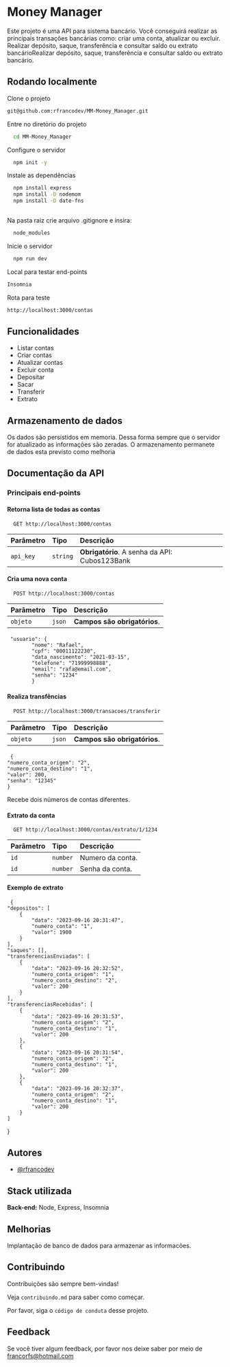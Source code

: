 
# Money Manager

Este projeto é uma API para sistema bancário. Você conseguirá realizar as principais transações bancárias como: criar uma conta, atualizar ou excluir. Realizar depósito, saque, transferência e consultar saldo ou extrato bancárioRealizar depósito, saque, transferência e consultar saldo ou extrato bancário.

## Rodando localmente

Clone o projeto

```bash
git@github.com:rfrancodev/MM-Money_Manager.git
```

Entre no diretório do projeto

```bash
  cd MM-Money_Manager
```

Configure o servidor

```bash
  npm init -y
```
Instale as dependências

```bash
  npm install express
  npm install -D nodemom
  npm install -D date-fns
  
```
Na pasta raiz crie arquivo .gitignore e insira:

```bash
  node_modules
```

Inicie o servidor

```bash
  npm run dev
```

Local para testar end-points

```bash
Insomnia

```

Rota para teste

```bash
http://localhost:3000/contas

```


## Funcionalidades

- Listar contas
- Criar contas
- Atualizar contas
- Excluir conta
- Depositar
- Sacar
- Transferir
- Extrato


## Armazenamento de dados
Os dados são persistidos em memoria. Dessa forma sempre que o servidor for atualizado as informações são zeradas. 
O armazenamento permanete de dados esta previsto como melhoria
## Documentação da API

### Principais end-points

#### Retorna lista de todas as contas

```http
  GET http://localhost:3000/contas
```

| Parâmetro   | Tipo       | Descrição                           |
| :---------- | :--------- | :---------------------------------- |
| `api_key` | `string` | **Obrigatório**. A senha da API: Cubos123Bank |

#### Cria uma nova conta

```http
  POST http://localhost:3000/contas
```

| Parâmetro   | Tipo       | Descrição                                   |
| :---------- | :--------- | :------------------------------------------ |
| `objeto`      | `json` | **Campos são obrigatórios**.|

#### 
     "usuario": {
            "nome": "Rafael",
            "cpf": "00011122230",
            "data_nascimento": "2021-03-15",
            "telefone": "71999998888",
            "email": "rafa@email.com",
            "senha": "1234"
            }

#### Realiza transfências

```http
  POST http://localhost:3000/transacoes/transferir
```

| Parâmetro   | Tipo       | Descrição                                   |
| :---------- | :--------- | :------------------------------------------ |
| `objeto`      | `json` | **Campos são obrigatórios**.|

#### 
     {
	"numero_conta_origem": "2",
	"numero_conta_destino": "1",
	"valor": 200,
	"senha": "12345"
    }

Recebe dois números de contas diferentes.
#### Extrato da conta

```http
  GET http://localhost:3000/contas/extrato/1/1234
```

| Parâmetro   | Tipo       | Descrição                                   |
| :---------- | :--------- | :------------------------------------------ |
| `id`      | `number` | Numero da conta.|
| `id`      | `number` | Senha da conta.|

#### Exemplo de extrato
     {
	"depositos": [
		{
			"data": "2023-09-16 20:31:47",
			"numero_conta": "1",
			"valor": 1900
		}
	],
	"saques": [],
	"transferenciasEnviadas": [
		{
			"data": "2023-09-16 20:32:52",
			"numero_conta_origem": "1",
			"numero_conta_destino": "2",
			"valor": 200
		}
	],
	"transferenciasRecebidas": [
		{
			"data": "2023-09-16 20:31:53",
			"numero_conta_origem": "2",
			"numero_conta_destino": "1",
			"valor": 200
		},
		{
			"data": "2023-09-16 20:31:54",
			"numero_conta_origem": "2",
			"numero_conta_destino": "1",
			"valor": 200
		},
		{
			"data": "2023-09-16 20:32:37",
			"numero_conta_origem": "2",
			"numero_conta_destino": "1",
			"valor": 200
		}
	]
}


## Autores

- [@rfrancodev](https://github.com/rfrancodev)


## Stack utilizada


**Back-end:** Node, Express, Insomnia


## Melhorias

Implantação de banco de dados para armazenar as informacões.


## Contribuindo

Contribuições são sempre bem-vindas!

Veja `contribuindo.md` para saber como começar.

Por favor, siga o `código de conduta` desse projeto.


## Feedback

Se você tiver algum feedback, por favor nos deixe saber por meio de francorfs@hotmail.com

